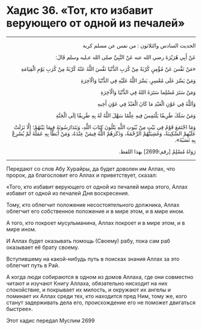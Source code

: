 <h1 class="hadith-header">Хадис 36. «Тот, кто избавит верующего от одной из печалей» </h1>

<hr>

<p class="arabic-text" dir="rtl">
الحديث السادس والثلاثون :
من نفس عن مسلم كربة
</p>

<p class="arabic-text" dir="rtl">
عَنْ أَبِي هُرَيْرَةَ رضي الله عنه عَنْ النَّبِيِّ صلى الله عـليه وسلم قَالَ: 
</p>

<p class="arabic-text" dir="rtl">
«مَنْ نَفَّسَ عَنْ مُؤْمِنٍ كُرْبَةً مِنْ كُرَبِ الدُّنْيَا نَفَّسَ اللَّهُ عَنْهُ كُرْبَةً مِنْ كُرَبِ يَوْمِ الْقِيَامَةِ
</p>

<p class="arabic-text" dir="rtl">
 وَمَنْ يَسَّرَ عَلَى مُعْسِرٍ، يَسَّرَ اللَّهُ عَلَيْهِ فِي الدُّنْيَا وَالْآخِرَةِ
</p>

<p class="arabic-text" dir="rtl">
 وَمَنْ سَتَرَ مُسْلِما سَتَرَهُ اللهُ فِي الدُّنْيَا وَالْآخِرَةِ 
</p>

<p class="arabic-text" dir="rtl">
 وَاَللَّهُ فِي عَوْنِ الْعَبْدِ مَا كَانَ الْعَبْدُ فِي عَوْنِ أَخِيهِ
</p>

<p class="arabic-text" dir="rtl">
 وَمَنْ سَلَكَ طَرِيقًا يَلْتَمِسُ فِيهِ عِلْمًا سَهَّلَ اللَّهُ لَهُ بِهِ طَرِيقًا إلَى الْجَنَّةِ
</p>

<p class="arabic-text" dir="rtl">
 وَمَا اجْتَمَعَ قَوْمٌ فِي بَيْتٍ مِنْ بُيُوتِ اللَّهِ يَتْلُونَ كِتَابَ اللَّهِ، وَيَتَدَارَسُونَهُ فِيمَا بَيْنَهُمْ؛ إلَّا نَزَلَتْ عَلَيْهِمْ السَّكِينَةُ، وَغَشِيَتْهُمْ الرَّحْمَةُ، وَذَكَرَهُمْ اللَّهُ فِيمَنْ عِنْدَهُ، وَمَنْ أَبَطْأَ بِهِ عَمَلُهُ لَمْ يُسْرِعْ بِهِ نَسَبُهُ». 
</p>

<p class="arabic-subtext" dir="rtl">
رَوَاهُ مُسْلِمٌ [رقم:2699] بهذا اللفظ. 
</p>

<hr>

<p class="russian-text">
Передают со слов Абу Хурайры, да будет доволен им Аллах, что пророк, да благословит его Аллах и приветствует, сказал: 
</p>

<p class="russian-text">
«Того, кто избавит верующего от одной из печалей мира этого, Аллах избавит от одной из печалей Дня воскресения.
</p>

<p class="russian-text">
Тому, кто облегчит положение несостоятельного должника, Аллах облегчит его собственное положение и в мире этом, и в мире ином.
</p>

<p class="russian-text">
А того, кто покроет мусульманина, Аллах покроет и в мире этом, и в мире ином.
</p>

<p class="russian-text">
И Аллах будет оказывать помощь (Своему) рабу, пока сам раб оказывает её брату своему. 
</p>

<p class="russian-text">
Вступившему на какой-нибудь путь в поисках знания Аллах за это облегчит путь в Рай.
</p>

<p class="russian-text">
А когда люди собираются в одном из домов Аллаха, где они совместно читают и изучают Книгу Аллаха, обязательно нисходит на них спокойствие, и покрывает их милость, и окружают их ангелы и поминает их Аллах среди тех, кто находится пред Ним, тому же, кого станут задерживать дела его, происхождение его не поможет двигаться быстрее».
</p>

<p class="russian-subtext">
Этот хадис передал Муслим 2699
</p>